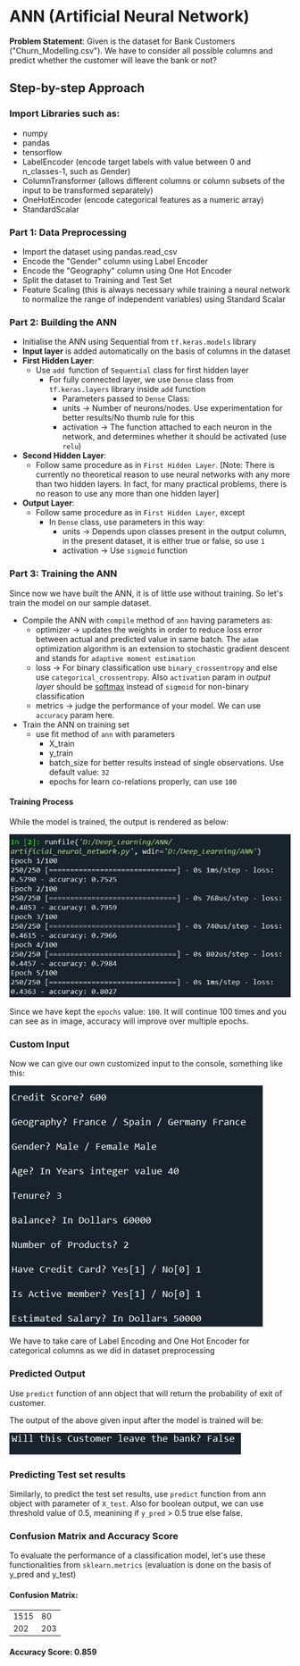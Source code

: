 # ANN (Artificial Neural Network)

**Problem Statement**: Given is the dataset for Bank Customers ("Churn_Modelling.csv"). We have to consider all possible columns and predict whether the customer will leave the bank or not?
## Step-by-step Approach

### Import Libraries such as:
* numpy
* pandas
* tensorflow
* LabelEncoder (encode target labels with value between 0 and n_classes-1, such as Gender)
* ColumnTransformer (allows different columns or column subsets of the input to be transformed separately)
* OneHotEncoder (encode categorical features as a numeric array)
* StandardScalar

### Part 1: Data Preprocessing
* Import the dataset using pandas.read_csv
* Encode the "Gender" column using Label Encoder
* Encode the "Geography" column using One Hot Encoder
* Split the dataset to Training and Test Set
* Feature Scaling (this is always necessary while training a neural network to normalize the range of independent variables) using Standard Scalar

### Part 2: Building the ANN
* Initialise the ANN using Sequential from `tf.keras.models` library
* **Input layer** is added automatically on the basis of columns in the dataset
* **First Hidden Layer**:
  * Use `add `function of `Sequential` class for first hidden layer
    * For fully connected layer, we use `Dense` class from `tf.keras.layers` library inside `add` function
      * Parameters passed to `Dense` Class:
      * units -> Number of neurons/nodes. Use experimentation for better results/No thumb rule for this
      * activation -> The function attached to each neuron in the network, and determines whether it should be activated (use `relu`)
* **Second Hidden Layer**:
  * Follow same procedure as in `First Hidden Layer`. [Note: There is currently no theoretical reason to use neural networks with any more than two hidden layers. In fact, for many practical problems, there is no reason to use any more than one hidden layer]
* **Output Layer**:
  * Follow same procedure as in `First Hidden Layer`, except
    * In `Dense` class, use parameters in this way:
      * units -> Depends upon classes present in the output column, in the present dataset, it is either true or false, so use `1`
      * activation -> Use `sigmoid` function

### Part 3: Training the ANN
Since now we have built the ANN, it is of little use without training. So let's train the model on our sample dataset.
* Compile the ANN with `compile` method of `ann` having parameters as:
  * optimizer ->  updates the weights in order to reduce loss error between actual and predicted value in same batch. The `adam` optimization algorithm is an extension to stochastic gradient descent and stands for `adaptive moment estimation`
  * loss -> For binary classification use `binary_crossentropy` and else use `categorical_crossentropy`. Also `activation` param in *output layer* should be [softmax](https://medium.com/data-science-bootcamp/understand-the-softmax-function-in-minutes-f3a59641e86d) instead of `sigmoid` for non-binary classification
  * metrics ->  judge the performance of your model. We can use `accuracy` param here.
* Train the ANN on training set
  * use fit method of `ann` with parameters
    * X_train
    * y_train
    * batch_size for better results instead of single observations. Use default value: `32`
    * epochs for learn co-relations properly, can use `100`

#### Training Process
While the model is trained, the output is rendered as below:

![](./images/ann_training_epochs.JPG)

Since we have kept the `epochs` value: `100`. It will continue 100 times and you can see as in image, accuracy will improve over multiple epochs.

### Custom Input
Now we can give our own customized input to the console, something like this:

![](./images/input_val.JPG)

We have to take care of Label Encoding and One Hot Encoder for categorical columns as we did in dataset preprocessing

### Predicted Output
Use `predict` function of ann object that will return the probability of exit of customer.

The output of the above given input after the model is trained will be:

![](./images/output_val.JPG)

### Predicting Test set results
Similarly, to predict the test set results, use `predict` function from ann object with parameter of `X_test`. Also for boolean output, we can use threshold value of 0.5, meanining if `y_pred` > 0.5 true else false.

### Confusion Matrix and Accuracy Score
To evaluate the performance of a classification model, let's use these functionalities from `sklearn.metrics` (evaluation is done on the basis of y_pred and y_test)

#### Confusion Matrix:
<table>
  <tr>
    <td>1515</td>
    <td>80</td>
  </tr>
  <tr>
    <td>202</td>
    <td>203</td>
  </tr>
</table>

#### Accuracy Score:  0.859
